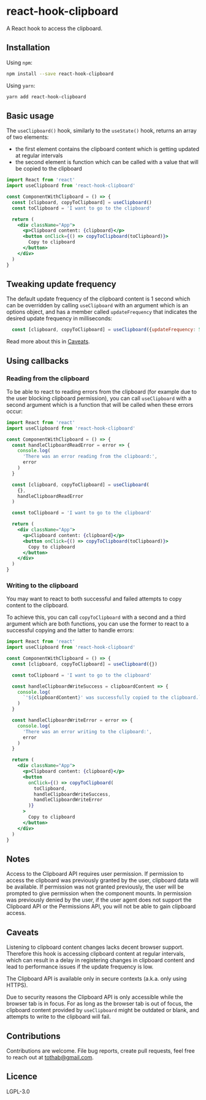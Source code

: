 # react-hook-clipboard

A React hook to access the clipboard.

## Installation

Using `npm`:

```sh
npm install --save react-hook-clipboard
```

Using `yarn`:

```sh
yarn add react-hook-clipboard
```

## Basic usage

The `useClipboard()` hook, similarly to the `useState()` hook, returns an array of two elements: 
- the first element contains the clipboard content which is getting updated at regular intervals
- the second element is function which can be called with a value that will be copied to the clipboard

```jsx
import React from 'react'
import useClipboard from 'react-hook-clipboard'

const ComponentWithClipboard = () => {
  const [clipboard, copyToClipboard] = useClipboard()
  const toClipboard = 'I want to go to the clipboard'

  return (
    <div className="App">
      <p>Clipboard content: {clipboard}</p>
      <button onClick={() => copyToClipboard(toClipboard)}>
        Copy to clipboard
      </button>
    </div>
  )
}
```

## Tweaking update frequency

The default update frequency of the clipboard content is 1 second which can be overridden by calling `useClipboard` with an argument which is an options object, and has a member called `updateFrequency` that indicates the desired update frequency in milliseconds:

```jsx
  const [clipboard, copyToClipboard] = useClipboard({updateFrequency: 500}) 
```

Read more about this in [Caveats](#caveats).

## Using callbacks

### Reading from the clipboard

To be able to react to reading errors from the clipboard (for example due to the user blocking clipboard permission), you can call `useClipboard` with a second argument which is a function that will be called when these errors occur:

```jsx
import React from 'react'
import useClipboard from 'react-hook-clipboard'

const ComponentWithClipboard = () => {
  const handleClipboardReadError = error => {
    console.log(
      'There was an error reading from the clipboard:',
      error
    )
  }

  const [clipboard, copyToClipboard] = useClipboard(
    {},
    handleClipboardReadError
  )

  const toClipboard = 'I want to go to the clipboard'

  return (
    <div className="App">
      <p>Clipboard content: {clipboard}</p>
      <button onClick={() => copyToClipboard(toClipboard)}>
        Copy to clipboard
      </button>
    </div>
  )
}
```

### Writing to the clipboard

You may want to react to both successful and failed attempts to copy content to the clipboard.

To achieve this, you can call `copyToClipboard` with a second and a third argument which are both functions, you can use the former to react to a successful copying and the latter to handle errors:

```jsx
import React from 'react'
import useClipboard from 'react-hook-clipboard'

const ComponentWithClipboard = () => {
  const [clipboard, copyToClipboard] = useClipboard({})

  const toClipboard = 'I want to go to the clipboard'

  const handleClipboardWriteSuccess = clipboardContent => {
    console.log(
      `'${clipboardContent}' was successfully copied to the clipboard.`
    )
  }

  const handleClipboardWriteError = error => {
    console.log(
      'There was an error writing to the clipboard:',
      error
    )
  }

  return (
    <div className="App">
      <p>Clipboard content: {clipboard}</p>
      <button
        onClick={() => copyToClipboard(
          toClipboard,
          handleClipboardWriteSuccess,
          handleClipboardWriteError
        )}
      >
        Copy to clipboard
      </button>
    </div>
  )
}
```

## Notes

Access to the Clipboard API requires user permission.
If permission to access the clipboard was previously granted by the user, clipboard data will be available. If permission was not granted previously, the user will be prompted to give permission when the component mounts. In permission was previously denied by the user, if the user agent does not support the Clipboard API or the Permissions API, you will not be able to gain clipboard access.

## Caveats

Listening to clipboard content changes lacks decent browser support. Therefore this hook is accessing clipboard content at regular intervals, which can result in a delay in registering changes in clipboard content and lead to performance issues if the update frequency is low. 

The Clipboard API is available only in secure contexts (a.k.a. only using HTTPS).

Due to security reasons the Clipboard API is only accessible while the browser tab is in focus. For as long as the browser tab is out of focus, the clipboard content provided by `useClipboard` might be outdated or blank, and attempts to write to the clipboard will fail.

## Contributions

Contributions are welcome. File bug reports, create pull requests, feel free to reach out at tothab@gmail.com.

## Licence

LGPL-3.0
